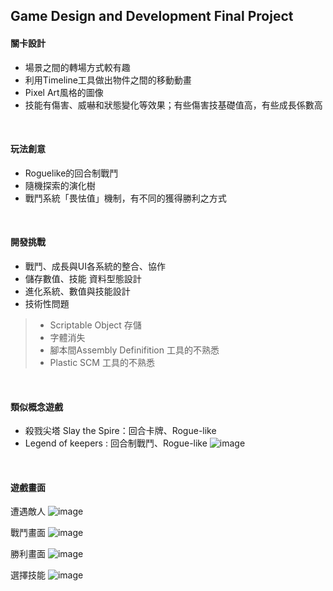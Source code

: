 ## Game Design and Development Final Project

#### 關卡設計

* 場景之間的轉場方式較有趣
* 利用Timeline工具做出物件之間的移動動畫
* Pixel Art風格的圖像
* 技能有傷害、威嚇和狀態變化等效果；有些傷害技基礎值高，有些成長係數高

<br>

#### 玩法創意

* Roguelike的回合制戰鬥
* 隨機探索的演化樹
* 戰鬥系統「畏怯值」機制，有不同的獲得勝利之方式

<br>

#### 開發挑戰

* 戰鬥、成長與UI各系統的整合、協作
* 儲存數值、技能  資料型態設計
* 進化系統、數值與技能設計
* 技術性問題
>* Scriptable Object 存儲
>* 字體消失
>* 腳本間Assembly Definifition 工具的不熟悉
>* Plastic SCM 工具的不熟悉

<br>

#### 類似概念遊戲

* 殺戮尖塔 Slay the Spire：回合卡牌、Rogue-like
* Legend of keepers : 回合制戰鬥、Rogue-like
![image](https://user-images.githubusercontent.com/29274119/204975537-f0d7d978-55f2-4fc6-8b96-f6b8c4826cba.png)

<br>


#### 遊戲畫面

遭遇敵人
![image](https://user-images.githubusercontent.com/29274119/204976803-baf42627-efda-453b-a2dc-54231f3fd5cd.png)

戰鬥畫面
![image](https://user-images.githubusercontent.com/29274119/204976984-64dc8207-7778-439f-a3f6-8fa4d95a49e1.png)

勝利畫面
![image](https://user-images.githubusercontent.com/29274119/204977140-b871743d-a6bc-4065-b0bb-0194948b4d8a.png)

選擇技能
![image](https://user-images.githubusercontent.com/29274119/204977227-fb465c94-320b-41b0-9215-b8d153a0151c.png)














